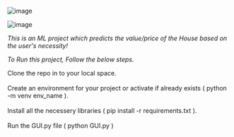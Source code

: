 ![image](https://github.com/user-attachments/assets/25e2ce22-4fdf-4923-945d-6fb5c09087a6)

![image](https://github.com/user-attachments/assets/55516e86-91e7-4276-b980-fa50cb17fd29)

*This is an ML project which predicts the value/price of the House based on the user's necessity!*

*To Run  this project, Follow the below steps.*

Clone the repo in to your local space.<br><br>
Create an environment for your project or activate if already exists ( python -m venv env_name ).<br><br>
Install all the necessery libraries ( pip install -r requirements.txt ).<br><br>
Run the GUI.py file ( python GUI.py )<br><br>
